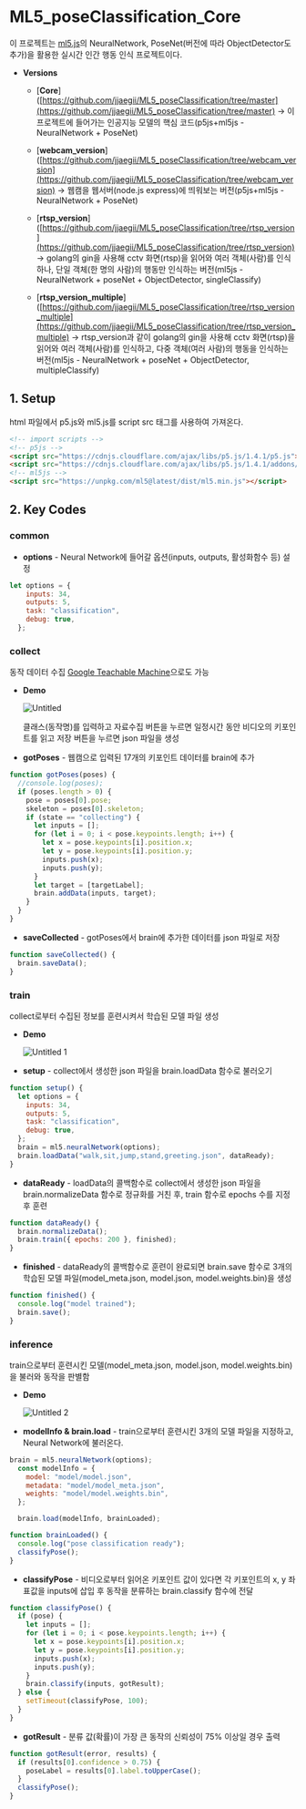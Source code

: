 # ML5_poseClassification_Core

이 프로젝트는 [ml5.js](https://ml5js.org/)의 NeuralNetwork, PoseNet(버전에 따라 ObjectDetector도 추가)을 활용한 실시간 인간 행동 인식 프로젝트이다.

- **Versions**
    - [**Core**]([https://github.com/jjaegii/ML5_poseClassification/tree/master](https://github.com/jjaegii/ML5_poseClassification/tree/master)
        → 이 프로젝트에 들어가는 인공지능 모델의 핵심 코드(p5js+ml5js - NeuralNetwork + PoseNet)
       
    - [**webcam_version**]([https://github.com/jjaegii/ML5_poseClassification/tree/webcam_version](https://github.com/jjaegii/ML5_poseClassification/tree/webcam_version)
    → 웹캠을 웹서버(node.js express)에 띄워보는 버전(p5js+ml5js - NeuralNetwork + PoseNet)
	
    - [**rtsp_version**]([https://github.com/jjaegii/ML5_poseClassification/tree/rtsp_version](https://github.com/jjaegii/ML5_poseClassification/tree/rtsp_version)
    → golang의 gin을 사용해 cctv 화면(rtsp)을 읽어와 여러 객체(사람)를 인식하나, 단일 객체(한 명의 사람)의 행동만 인식하는 버전(ml5js - NeuralNetwork + poseNet + ObjectDetector, singleClassify)
	
    - [**rtsp_version_multiple**]([https://github.com/jjaegii/ML5_poseClassification/tree/rtsp_version_multiple](https://github.com/jjaegii/ML5_poseClassification/tree/rtsp_version_multiple)
    → rtsp_version과 같이 golang의 gin을 사용해 cctv 화면(rtsp)을 읽어와 여러 객체(사람)를 인식하고, 다중 객체(여러 사람)의 행동을 인식하는 버전(ml5js - NeuralNetwork + poseNet + ObjectDetector, multipleClassify)
    

## 1. Setup

html 파일에서 p5.js와 ml5.js를 script src 태그를 사용하여 가져온다.

```html
<!-- import scripts -->
<!-- p5js -->
<script src="https://cdnjs.cloudflare.com/ajax/libs/p5.js/1.4.1/p5.js"></script>
<script src="https://cdnjs.cloudflare.com/ajax/libs/p5.js/1.4.1/addons/p5.sound.min.js"></script>
<!-- ml5js -->
<script src="https://unpkg.com/ml5@latest/dist/ml5.min.js"></script>
```

## 2. Key Codes

### common

- **options** - Neural Network에 들어갈 옵션(inputs, outputs, 활성화함수 등) 설정

```jsx
let options = {
    inputs: 34,
    outputs: 5,
    task: "classification",
    debug: true,
  };
```

### collect

동작 데이터 수집 [Google Teachable Machine]([https://teachablemachine.withgoogle.com/](https://teachablemachine.withgoogle.com/))으로도 가능

- **Demo**
    
    ![Untitled](https://user-images.githubusercontent.com/77189999/182130352-ed55703b-a2bc-42e1-8970-8f15faeb5e12.png)
    
    클래스(동작명)를 입력하고 자료수집 버튼을 누르면 일정시간 동안 비디오의 키포인트를 읽고 저장 버튼을 누르면 json 파일을 생성
    

- **gotPoses** - 웹캠으로 입력된 17개의 키포인트 데이터를 brain에 추가

```jsx
function gotPoses(poses) {
  //console.log(poses);
  if (poses.length > 0) {
    pose = poses[0].pose;
    skeleton = poses[0].skeleton;
    if (state == "collecting") {
      let inputs = [];
      for (let i = 0; i < pose.keypoints.length; i++) {
        let x = pose.keypoints[i].position.x;
        let y = pose.keypoints[i].position.y;
        inputs.push(x);
        inputs.push(y);
      }
      let target = [targetLabel];
      brain.addData(inputs, target);
    }
  }
}
```

- **saveCollected** - gotPoses에서 brain에 추가한 데이터를 json 파일로 저장

```jsx
function saveCollected() {
  brain.saveData();
}
```

### train

collect로부터 수집된 정보를 훈련시켜서 학습된 모델 파일 생성

- **Demo**
    
    ![Untitled 1](https://user-images.githubusercontent.com/77189999/182130343-e384f790-e22f-49fa-b12a-5e6845c6f82e.png)
    

- **setup** - collect에서 생성한 json 파일을 brain.loadData 함수로 불러오기

```jsx
function setup() {
  let options = {
    inputs: 34,
    outputs: 5,
    task: "classification",
    debug: true,
  };
  brain = ml5.neuralNetwork(options);
  brain.loadData("walk,sit,jump,stand,greeting.json", dataReady);
}
```

- **dataReady** - loadData의 콜백함수로 collect에서 생성한 json 파일을 brain.normalizeData 함수로 정규화를 거친 후, train 함수로 epochs 수를 지정 후 훈련

```jsx
function dataReady() {
  brain.normalizeData();
  brain.train({ epochs: 200 }, finished);
}
```

- **finished** - dataReady의 콜백함수로 훈련이 완료되면 brain.save 함수로 3개의 학습된 모델 파일(model_meta.json, model.json, model.weights.bin)을 생성

```jsx
function finished() {
  console.log("model trained");
  brain.save();
}
```

### inference

train으로부터 훈련시킨 모델(model_meta.json, model.json, model.weights.bin)을 불러와 동작을 판별함

- **Demo**
    
    ![Untitled 2](https://user-images.githubusercontent.com/77189999/182130349-bd4b3628-d482-47a0-bb09-1980e0551fdb.png)
    

- **modelInfo & brain.load** - train으로부터 훈련시킨 3개의 모델 파일을 지정하고,  Neural Network에 불러온다.

```jsx
brain = ml5.neuralNetwork(options);
  const modelInfo = {
    model: "model/model.json",
    metadata: "model/model_meta.json",
    weights: "model/model.weights.bin",
  };

  brain.load(modelInfo, brainLoaded);

function brainLoaded() {
  console.log("pose classification ready");
  classifyPose();
}
```

- **classifyPose** - 비디오로부터 읽어온 키포인트 값이 있다면 각 키포인트의 x, y 좌표값을 inputs에 삽입 후 동작을 분류하는 brain.classify 함수에 전달

```jsx
function classifyPose() {
  if (pose) {
    let inputs = [];
    for (let i = 0; i < pose.keypoints.length; i++) {
      let x = pose.keypoints[i].position.x;
      let y = pose.keypoints[i].position.y;
      inputs.push(x);
      inputs.push(y);
    }
    brain.classify(inputs, gotResult);
  } else {
    setTimeout(classifyPose, 100);
  }
}
```

 

- **gotResult** - 분류 값(확률)이 가장 큰 동작의 신뢰성이 75% 이상일 경우 출력

```jsx
function gotResult(error, results) {
  if (results[0].confidence > 0.75) {
    poseLabel = results[0].label.toUpperCase();
  }
  classifyPose();
}
```
